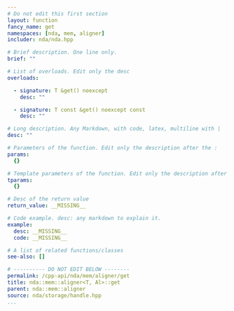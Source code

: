 ```yaml
---
# Do not edit this first section
layout: function
fancy_name: get
namespaces: [nda, mem, aligner]
includer: nda/nda.hpp

# Brief description. One line only.
brief: ""

# List of overloads. Edit only the desc
overloads:

  - signature: T &get() noexcept
    desc: ""

  - signature: T const &get() noexcept const
    desc: ""

# Long description. Any Markdown, with code, latex, multiline with |
desc: ""

# Parameters of the function. Edit only the description after the :
params:
  {}

# Template parameters of the function. Edit only the description after the :
tparams:
  {}

# Desc of the return value
return_value: __MISSING__

# Code example. desc: any markdown to explain it.
example:
  desc: __MISSING__
  code: __MISSING__

# A list of related functions/classes
see-also: []

# ---------- DO NOT EDIT BELOW --------
permalink: /cpp-api/nda/mem/aligner/get
title: nda::mem::aligner<T, Al>::get
parent: nda::mem::aligner
source: nda/storage/handle.hpp
...
```


